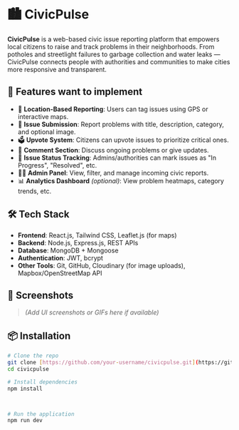 # 🏙️ CivicPulse

**CivicPulse** is a web-based civic issue reporting platform that empowers local citizens to raise and track problems in their neighborhoods. From potholes and streetlight failures to garbage collection and water leaks — CivicPulse connects people with authorities and communities to make cities more responsive and transparent.

## 🚀 Features want to implement

- 📍 **Location-Based Reporting**: Users can tag issues using GPS or interactive maps.
- 📝 **Issue Submission**: Report problems with title, description, category, and optional image.
- 🗳️ **Upvote System**: Citizens can upvote issues to prioritize critical ones.
- 💬 **Comment Section**: Discuss ongoing problems or give updates.
- 🎯 **Issue Status Tracking**: Admins/authorities can mark issues as "In Progress", "Resolved", etc.
- 👨‍💻 **Admin Panel**: View, filter, and manage incoming civic reports.
- 📊 **Analytics Dashboard** *(optional)*: View problem heatmaps, category trends, etc.

## 🛠 Tech Stack

- **Frontend**: React.js, Tailwind CSS, Leaflet.js (for maps)
- **Backend**: Node.js, Express.js, REST APIs
- **Database**: MongoDB + Mongoose
- **Authentication**: JWT, bcrypt
- **Other Tools**: Git, GitHub, Cloudinary (for image uploads), Mapbox/OpenStreetMap API

## 📸 Screenshots

> *(Add UI screenshots or GIFs here if available)*

## 📦 Installation

```bash
# Clone the repo
git clone [https://github.com/your-username/civicpulse.git](https://github.com/Harshal809/local-voice-reporter1.git)
cd civicpulse

# Install dependencies
npm install



# Run the application
npm run dev
